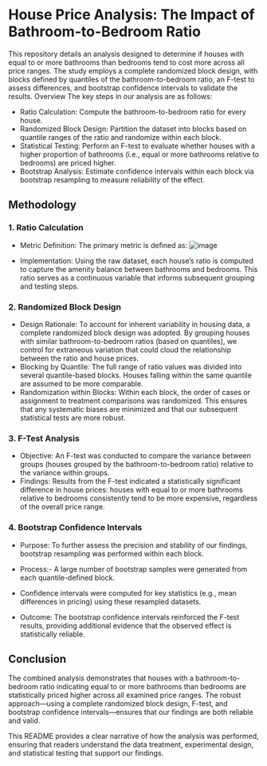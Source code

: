 # House Price Analysis: The Impact of Bathroom-to-Bedroom Ratio
This repository details an analysis designed to determine if houses with equal to or more bathrooms than bedrooms tend to cost more across all price ranges. The study employs a complete randomized block design, with blocks defined by quantiles of the bathroom-to-bedroom ratio, an F-test to assess differences, and bootstrap confidence intervals to validate the results.
Overview
The key steps in our analysis are as follows:
- Ratio Calculation: Compute the bathroom-to-bedroom ratio for every house.
- Randomized Block Design: Partition the dataset into blocks based on quantile ranges of the ratio and randomize within each block.
- Statistical Testing: Perform an F-test to evaluate whether houses with a higher proportion of bathrooms (i.e., equal or more bathrooms relative to bedrooms) are priced higher.
- Bootstrap Analysis: Estimate confidence intervals within each block via bootstrap resampling to measure reliability of the effect.

## Methodology
### 1. Ratio Calculation
- Metric Definition:
The primary metric is defined as:    ![image](https://github.com/user-attachments/assets/ddb05d40-6554-463a-8eb9-a2ed58cd9e63)

- Implementation:
Using the raw dataset, each house’s ratio is computed to capture the amenity balance between bathrooms and bedrooms. This ratio serves as a continuous variable that informs subsequent grouping and testing steps.

### 2. Randomized Block Design
- Design Rationale:
To account for inherent variability in housing data, a complete randomized block design was adopted. By grouping houses with similar bathroom-to-bedroom ratios (based on quantiles), we control for extraneous variation that could cloud the relationship between the ratio and house prices.
- Blocking by Quantile:
The full range of ratio values was divided into several quantile-based blocks. Houses falling within the same quantile are assumed to be more comparable.
- Randomization within Blocks:
Within each block, the order of cases or assignment to treatment comparisons was randomized. This ensures that any systematic biases are minimized and that our subsequent statistical tests are more robust.

### 3. F-Test Analysis
- Objective:
An F-test was conducted to compare the variance between groups (houses grouped by the bathroom-to-bedroom ratio) relative to the variance within groups.
- Findings:
Results from the F-test indicated a statistically significant difference in house prices: houses with equal to or more bathrooms relative to bedrooms consistently tend to be more expensive, regardless of the overall price range.

### 4. Bootstrap Confidence Intervals
- Purpose:
To further assess the precision and stability of our findings, bootstrap resampling was performed within each block.
- Process:- A large number of bootstrap samples were generated from each quantile-defined block.
- Confidence intervals were computed for key statistics (e.g., mean differences in pricing) using these resampled datasets.

- Outcome:
The bootstrap confidence intervals reinforced the F-test results, providing additional evidence that the observed effect is statistically reliable.

## Conclusion
The combined analysis demonstrates that houses with a bathroom-to-bedroom ratio indicating equal to or more bathrooms than bedrooms are statistically priced higher across all examined price ranges. The robust approach—using a complete randomized block design, F-test, and bootstrap confidence intervals—ensures that our findings are both reliable and valid.

This README provides a clear narrative of how the analysis was performed, ensuring that readers understand the data treatment, experimental design, and statistical testing that support our findings. 

